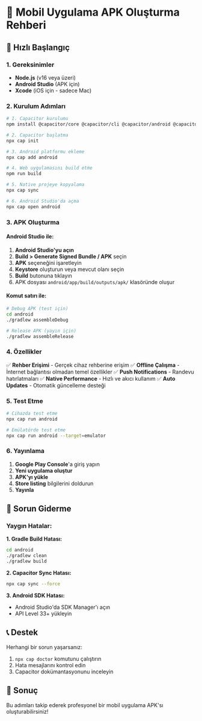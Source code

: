 # 📱 Mobil Uygulama APK Oluşturma Rehberi

## 🚀 Hızlı Başlangıç

### 1. Gereksinimler
- **Node.js** (v16 veya üzeri)
- **Android Studio** (APK için)
- **Xcode** (iOS için - sadece Mac)

### 2. Kurulum Adımları

```bash
# 1. Capacitor kurulumu
npm install @capacitor/core @capacitor/cli @capacitor/android @capacitor/contacts @capacitor/splash-screen

# 2. Capacitor başlatma
npx cap init

# 3. Android platformu ekleme
npx cap add android

# 4. Web uygulamasını build etme
npm run build

# 5. Native projeye kopyalama
npx cap sync

# 6. Android Studio'da açma
npx cap open android
```

### 3. APK Oluşturma

#### Android Studio ile:
1. **Android Studio'yu açın**
2. **Build > Generate Signed Bundle / APK** seçin
3. **APK** seçeneğini işaretleyin
4. **Keystore** oluşturun veya mevcut olanı seçin
5. **Build** butonuna tıklayın
6. APK dosyası `android/app/build/outputs/apk/` klasöründe oluşur

#### Komut satırı ile:
```bash
# Debug APK (test için)
cd android
./gradlew assembleDebug

# Release APK (yayın için)
./gradlew assembleRelease
```

### 4. Özellikler

✅ **Rehber Erişimi** - Gerçek cihaz rehberine erişim
✅ **Offline Çalışma** - İnternet bağlantısı olmadan temel özellikler
✅ **Push Notifications** - Randevu hatırlatmaları
✅ **Native Performance** - Hızlı ve akıcı kullanım
✅ **Auto Updates** - Otomatik güncelleme desteği

### 5. Test Etme

```bash
# Cihazda test etme
npx cap run android

# Emülatörde test etme
npx cap run android --target=emulator
```

### 6. Yayınlama

1. **Google Play Console**'a giriş yapın
2. **Yeni uygulama oluştur**
3. **APK'yı yükle**
4. **Store listing** bilgilerini doldurun
5. **Yayınla**

## 🔧 Sorun Giderme

### Yaygın Hatalar:

**1. Gradle Build Hatası:**
```bash
cd android
./gradlew clean
./gradlew build
```

**2. Capacitor Sync Hatası:**
```bash
npx cap sync --force
```

**3. Android SDK Hatası:**
- Android Studio'da SDK Manager'ı açın
- API Level 33+ yükleyin

## 📞 Destek

Herhangi bir sorun yaşarsanız:
1. `npx cap doctor` komutunu çalıştırın
2. Hata mesajlarını kontrol edin
3. Capacitor dokümantasyonunu inceleyin

## 🎯 Sonuç

Bu adımları takip ederek profesyonel bir mobil uygulama APK'sı oluşturabilirsiniz!